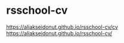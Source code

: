 # rsschool-cv
https://aliakseidonut.github.io/rsschool-cv/cv
https://aliakseidonut.github.io/rsschool-cv/
